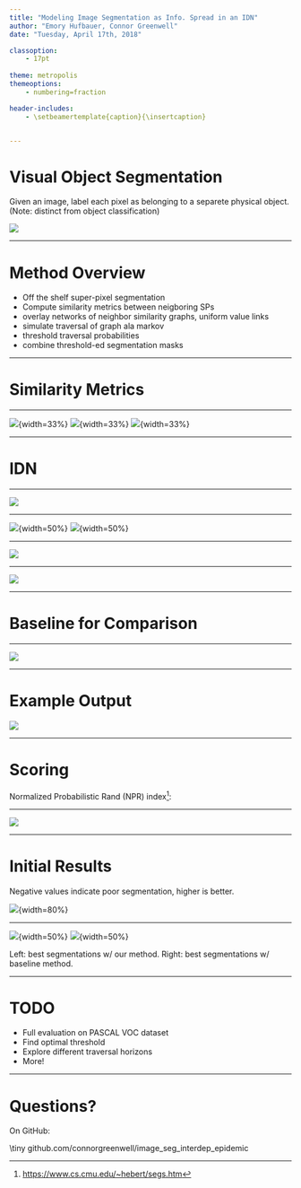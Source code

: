 ```yaml
---
title: "Modeling Image Segmentation as Info. Spread in an IDN"
author: "Emory Hufbauer, Connor Greenwell"
date: "Tuesday, April 17th, 2018"

classoption:
    - 17pt
    
theme: metropolis
themeoptions:
    - numbering=fraction

header-includes:
    - \setbeamertemplate{caption}{\insertcaption} 


---
```


# Visual Object Segmentation 

Given an image, label each pixel as belonging to a separete physical object.
(Note: distinct from object classification)

![](res/seg_ex.png)

---

# Method Overview

- Off the shelf super-pixel segmentation
- Compute similarity metrics between neigboring SPs
- overlay networks of neighbor similarity graphs, uniform value links
- simulate traversal of graph ala markov
- threshold traversal probabilities
- combine threshold-ed segmentation masks

---

# Similarity Metrics

---

![](res/input.png){width=33%}
![](res/alpha.png){width=33%}
![](res/beta.png){width=33%}

---

# IDN

---

![](res/ab_graphs.png)

---

![](res/only_alpha.png){width=50%}
![](res/only_beta.png){width=50%}

---

![](res/single_source.png)

---

![](res/many_sources.png)

---

# Baseline for Comparison

---

![](res/searched.png)

---

# Example Output

![](res/example_out.png)

---

# Scoring

Normalized Probabilistic Rand (NPR) index[^npri]:

[^npri]: https://www.cs.cmu.edu/~hebert/segs.htm

---

![](res/ars_demo.png)

---

# Initial Results

Negative values indicate poor segmentation, higher is better.

![](res/bars.png){width=80%}

---

![](res/ours_best.png){width=50%}
![](res/base_best.png){width=50%}

Left: best segmentations w/ our method.
Right: best segmentations w/ baseline method.

---

# TODO

- Full evaluation on PASCAL VOC dataset
- Find optimal threshold
- Explore different traversal horizons
- More!

---

# Questions?

On GitHub: 

\tiny
github.com/connorgreenwell/image_seg_interdep_epidemic
